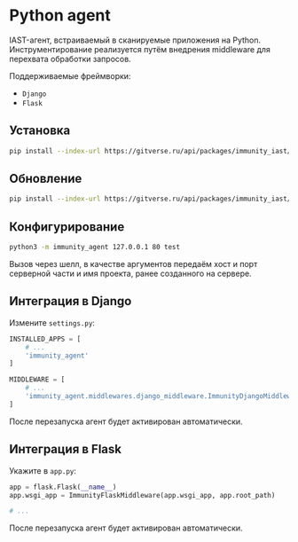 # Python agent

IAST-агент, встраиваемый в сканируемые приложения на Python. Инструментирование реализуется путём внедрения middleware для перехвата обработки запросов.

Поддерживаемые фреймворки:
- `Django`
- `Flask`

## Установка

```bash
pip install --index-url https://gitverse.ru/api/packages/immunity_iast/pypi/simple/ immunity-python-agent
```

## Обновление

```bash
pip install --index-url https://gitverse.ru/api/packages/immunity_iast/pypi/simple/ immunity-python-agent --upgrade
```

## Конфигурирование

```bash
python3 -m immunity_agent 127.0.0.1 80 test
```

Вызов через шелл, в качестве аргументов передаём хост и порт серверной части и имя проекта, ранее созданного на сервере.

## Интеграция в Django

Измените `settings.py`:

```python
INSTALLED_APPS = [
    # ...
    'immunity_agent'
]

MIDDLEWARE = [
    # ...
    'immunity_agent.middlewares.django_middleware.ImmunityDjangoMiddleware'
]
```

После перезапуска агент будет активирован автоматически.

## Интеграция в Flask

Укажите в `app.py`:

```python
app = flask.Flask(__name__)
app.wsgi_app = ImmunityFlaskMiddleware(app.wsgi_app, app.root_path)

# ...
```

После перезапуска агент будет активирован автоматически.
